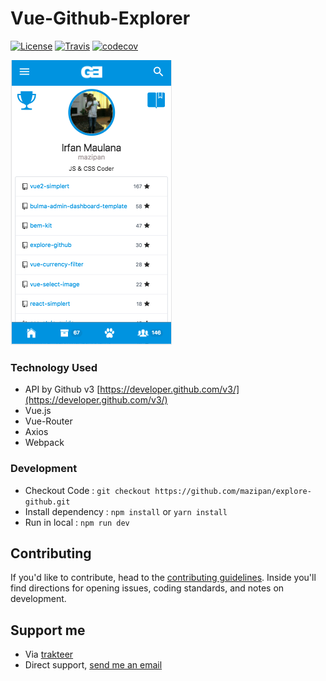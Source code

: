 # Vue-Github-Explorer

[![License](https://img.shields.io/github/license/mazipan/explore-github.svg?maxAge=3600)](https://github.com/mazipan/explore-github) [![Travis](https://img.shields.io/travis/mazipan/explore-github.svg)](https://travis-ci.org/mazipan/explore-github) [![codecov](https://codecov.io/gh/mazipan/explore-github/branch/master/graph/badge.svg)](https://codecov.io/gh/mazipan/explore-github)

[![Vue-Github-Explorer](https://raw.githubusercontent.com/mazipan/explore-github/master/screenshoot.png)](https://mazipan.github.io/explore-github/)

### Technology Used
+ API by Github v3 [https://developer.github.com/v3/](https://developer.github.com/v3/)
+ Vue.js
+ Vue-Router
+ Axios
+ Webpack

### Development
+ Checkout Code : `git checkout https://github.com/mazipan/explore-github.git`
+ Install dependency : `npm install` or `yarn install`
+ Run in local : `npm run dev`

## Contributing

If you'd like to contribute, head to the [contributing guidelines](/CONTRIBUTING.md). Inside you'll find directions for opening issues, coding standards, and notes on development.

## Support me

- Via [trakteer](https://trakteer.id/mazipan)
- Direct support, [send me an email](mailto:mazipanneh@gmail.com)
